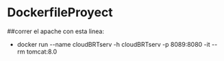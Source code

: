 # DockerfileProyect

##correr el apache con esta linea:
- docker run --name cloudBRTserv -h cloudBRTserv -p 8089:8080 -it --rm tomcat:8.0
